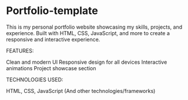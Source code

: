 # Portfolio-template
This is my personal portfolio website showcasing my skills, projects, and experience. Built with HTML, CSS, JavaScript, and more to create a responsive and interactive experience.

FEATURES:

Clean and modern UI
Responsive design for all devices
Interactive animations
Project showcase section

TECHNOLOGIES USED:

HTML, CSS, JavaScript
(And other technologies/frameworks)
